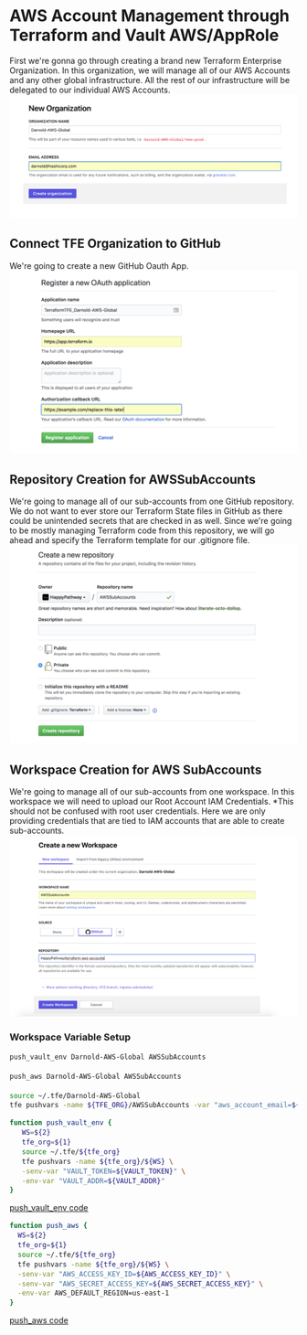 # AWS Account Management through Terraform and Vault AWS/AppRole
First we're gonna go through creating a brand new Terraform Enterprise Organization. In this organization, we will manage all of our AWS Accounts and any other global infrastructure. All the rest of our infrastructure will be delegated to our individual AWS Accounts.
![TFE Org Create](./images/tfe_org_create.png)

## Connect TFE Organization to GitHub
We're going to create a new GitHub Oauth App. 
![GitHub Oauth App](./images/github_oauth_create.png)

## Repository Creation for AWSSubAccounts
We're going to manage all of our sub-accounts from one GitHub repository. We do not want to ever store our Terraform State files in GitHub as there could be unintended secrets that are checked in as well. Since we're going to be mostly managing Terraform code from this repository, we will go ahead and specify the Terraform template for our .gitignore file.
![GitHub Repo Create](./images/github_repo_create.png)

## Workspace Creation for AWS SubAccounts
We're going to manage all of our sub-accounts from one workspace. In this workspace we will need to upload our Root Account IAM Credentials. *This should not be confused with root user credentials. Here we are only providing credentials that are tied to IAM accounts that are able to create sub-accounts. 
![TFE Workspace Create](./images/tfe_workspace_create.png)

### Workspace Variable Setup
```bash
push_vault_env Darnold-AWS-Global AWSSubAccounts

push_aws Darnold-AWS-Global AWSSubAccounts

source ~/.tfe/Darnold-AWS-Global
tfe pushvars -name ${TFE_ORG}/AWSSubAccounts -var "aws_account_email=${AWS_ACCOUNT_EMAIL}" -var "aws_account_name=${AWS_ACCOUNT_NAME}"
```

```bash
function push_vault_env {
   WS=${2}
   tfe_org=${1}
   source ~/.tfe/${tfe_org}
   tfe pushvars -name ${tfe_org}/${WS} \
   -senv-var "VAULT_TOKEN=${VAULT_TOKEN}" \
   -env-var "VAULT_ADDR=${VAULT_ADDR}"
}
```
[push_vault_env code ](https://gist.github.com/djaboxx/f6d7c6adac9b18028e9ef347c14eb89d)

```bash
function push_aws {
  WS=${2}
  tfe_org=${1}
  source ~/.tfe/${tfe_org}
  tfe pushvars -name ${tfe_org}/${WS} \
  -senv-var "AWS_ACCESS_KEY_ID=${AWS_ACCESS_KEY_ID}" \
  -senv-var "AWS_SECRET_ACCESS_KEY=${AWS_SECRET_ACCESS_KEY}" \
  -env-var AWS_DEFAULT_REGION=us-east-1 
}
```
[push_aws code ](https://gist.github.com/djaboxx/a6ef280f16495b7c533a7b9ddd807acc)